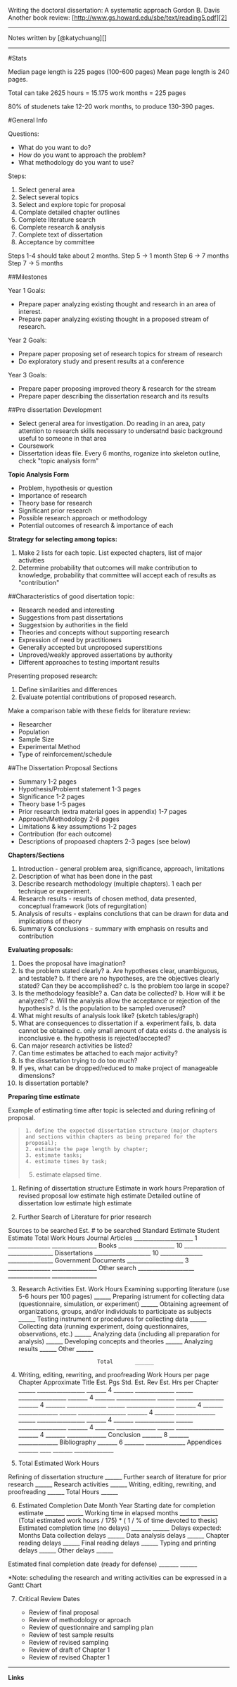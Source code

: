 Writing the doctoral dissertation: A systematic approach
Gordon B. Davis
Another book review: [http://www.gs.howard.edu/sbe/text/reading5.pdf][2]

---

Notes written by [@katychuang][]

---

#Stats

Median page length is 225 pages (100-600 pages)
Mean page length is 240 pages.

Total can take 2625 hours = 15.175 work months = 225 pages

80% of studenets take 12-20 work months, to produce 130-390 pages.

#General Info

Questions:

* What do you want to do?
* How do you want to approach the problem?
* What methodology do you want to use?

Steps:

1. Select general area
2. Select several topics
3. Select and explore topic for proposal
4. Complate detailed chapter outlines
5. Complete literature search
6. Complete research & analysis
7. Complete text of dissertation
8. Acceptance by committee

Steps 1-4 should take about 2 months.
Step 5 -> 1 month
Step 6 -> 7 months
Step 7 -> 5 months

##Milestones

Year 1 Goals: 

* Prepare paper analyzing existing thought and research in an area of interest.
* Prepare paper analyzing existing thought in a proposed stream of research.

Year 2 Goals:

* Prepare paper proposing set of research topics for stream of research
* Do exploratory study and present results at a conference

Year 3 Goals:

* Prepare paper proposing improved theory & research for the stream
* Prepare paper describing the dissertation research and its results

##Pre dissertation Development

* Select general area for investigation. Do reading in an area, paty attention to research skills necessary to undersatnd basic background useful to someone in that area
* Coursework
* Dissertation ideas file. Every 6 months, roganize into skeleton outline, check "topic analysis form"

**Topic Analysis Form**

* Problem, hypothesis or question
* Importance of research
* Theory base for research
* Significant prior research
* Possible research approach or methodology
* Potential outcomes of research & importance of each 

**Strategy for selecting among topics:**

1. Make 2 lists for each topic. List expected chapters, list of major activities
2. Determine probability that outcomes will make contribution to knowledge, probability that committee will accept each of results as "contribution"

##Characteristics of good disertation topic:

* Research needed and interesting
* Suggestions from past dissertations
* Suggestsion by authorities in the field
* Theories and concepts without supporting research
* Expression of need by practitioners
* Generally accepted but unproposed superstitions
* Unproved/weakly approved assertations by authority
* Different approaches to testing important results

Presenting proposed research: 

1. Define similarities and differences
2. Evaluate potential contributions of proposed research.

Make a comparison table with these fields for literature review:

* Researcher
* Population
* Sample Size
* Experimental Method
* Type of reinforcement/schedule

##The Dissertation Proposal Sections

* Summary 1-2 pages
* Hypothesis/Problemt statement 1-3 pages
* Significance 1-2 pages
* Theory base 1-5 pages
* Prior research (extra material goes in appendix) 1-7 pages
* Approach/Methodology 2-8 pages
* Limitations & key assumptions 1-2 pages
* Contribution (for each outcome)
* Descriptions of propoased chapters 2-3 pages (see below)

**Chapters/Sections**

1. Introduction - general problem area, significance, approach, limitations
2. Description of what has been done in the past
3. Describe research methodology (multiple chapters). 1 each per technique or experiment.
4. Research results - results of chosen method, data presented, conceptual framework (lots of regurgitation)
5. Analysis of results - explains conclutions that can be drawn for data and implications of theory
6. Summary & conclusions - summary with emphasis on results and contribution


**Evaluating proposals:**

1. Does the proposal have imagination?
2. Is the problem stated clearly?
    a. Are hypotheses clear, unambiguous, and testable?
    b. If there are no hypotheses, are the objectives clearly stated? Can they be accomplished?
    c. Is the problem too large in scope?
3. Is the methodology feasible?
    a. Can data be collected?
    b. How will it be analyzed?
    c. Will the analysis allow the acceptance or rejection of the hypothesis?
    d. Is the population to be sampled overused?
4. What might results of analysis look like? (sketch tables/graph)
5. What are consequences to dissertation if
    a. experiment fails,
    b. data cannot be obtained
    c. only small amount of data exists
    d. the analysis is inconclusive
    e. the hypothesis is rejected/accepted?
6. Can major research activities be listed?
7. Can time estimates be attached to each major activity?
8. Is the dissertation trying to do too much?
9. If yes, what can be dropped/reduced to make project of manageable dimensions?
10. Is dissertation portable?

**Preparing time estimate**

Example of estimating time after topic is selected and during refining of proposal. 

>     1. define the expected dissertation structure (major chapters and sections within chapters as being prepared for the proposal);
>     2. estimate the page length by chapter;
>     3. estimate tasks;
>     4. estimate times by task;
>    5. estimate elapsed time.

1. Refining of dissertation structure
					Estimate in work hours
Preparation of revised proposal  low estimate  high estimate
Detailed outline of dissertation low estimate  high estimate

2. Further Search of Literature for prior research

Sources to be searched		Est. # to be searched	Standard Estimate Student Estimate	Total Work Hours
Journal Articles		_____________________		 1	  _______________	________________
Books				____________________		10	  _______________ 	________________
Dissertations			____________________		10	  _______________ 	________________
Government Documents		____________________		 3	  _______________ 	________________
Other search			____________________			  _______________ 	________________

3. Research Activities
										Est. Work Hours
Examining supporting literature (use 5-6 hours per 100 pages)			______
Preparing istrument for collecting data (questionnaire,
	  simulation, or experiment)						______
Obtaining agreement of organizations, groups, and/or individuals
	  to participate as subjects						______
Testing instrument or procedures for collecting data				______
Collecting data (running experiment, doing questionnaires, 
	   observations, etc.)							______
Analyzing data (including all preparation for analysis)				______
Developing concepts and theories						______
Analyzing results								______
Other										______

								Total		______

4. Writing, editing, rewriting, and proofreading
						Work Hours per page
Chapter	    Approximate Title	Est. Pgs	Std. Est.  Rev Est.	Hrs per Chapter
______	    _________________	_______		   4 	   _______	______________
______	    _________________	_______		   4 	   _______	______________
______	    _________________	_______		   4 	   _______	______________
______	    _________________	_______		   4 	   _______	______________
______	    _________________	_______		   4 	   _______	______________
______	    _________________	_______		   4 	   _______	______________
______	    _________________	_______		   4 	   _______	______________
______	    _________________	_______		   4 	   _______	______________
	    Conclusion		_______		   8	   _______	______________
	    Bibliography	_______		   6	   _______	______________
	    Appendices		_______		 ____	   _______	______________


5. Total Estimated Work Hours

Refining of dissertation structure			______
Further search of literature for prior research		______
Research activities	     	       			______
Writing, editing, rewriting, and proofreading		______
	 	  	     	 	Total Hours	______

6. Estimated Completion Date
							Month     Year
Starting date for completion estimate			_______ ______
Working time in elapsed months				_______ ______
	(Total estimated work hours / 175) * ( 1 / % of time devoted to thesis)
Estimated completion time (no delays) 	       	     	_______ ______
Delays expected:     	      Months
  Data collection delays      ______
  Data analysis delays	      ______
  Chapter reading delays      ______
  Final reading delays	      ______
  Typing and printing delays  ______
  Other delays	      	      ______

Estimated final completion date (ready for defense)	_______ ______

*Note: scheduling the research and writing activities can be expressed in a Gantt Chart

7. Critical Review Dates

   * Review of final proposal
   * Review of methodology or aproach
   * Review of questionnaire and sampling plan
   * Review of test sample results
   * Review of revised sampling
   * Review of draft of Chapter 1
   * Review of revised Chapter 1

---

**Links**

[1]: http://twitter.com/katychuang
[2]: http://www.gs.howard.edu/sbe/text/reading5.pdf
